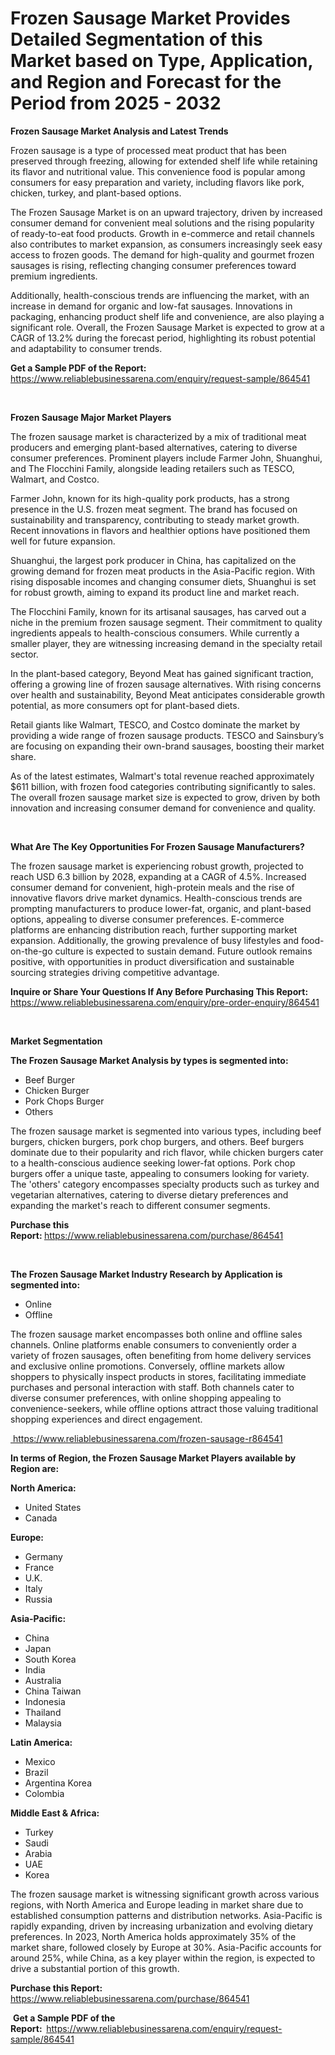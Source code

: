 <p><h1>Frozen Sausage Market Provides Detailed Segmentation of this Market based on Type, Application, and Region and Forecast for the Period from 2025 - 2032</h1></p><p><strong>Frozen Sausage Market Analysis and Latest Trends</strong></p>
<p><p>Frozen sausage is a type of processed meat product that has been preserved through freezing, allowing for extended shelf life while retaining its flavor and nutritional value. This convenience food is popular among consumers for easy preparation and variety, including flavors like pork, chicken, turkey, and plant-based options. </p><p>The Frozen Sausage Market is on an upward trajectory, driven by increased consumer demand for convenient meal solutions and the rising popularity of ready-to-eat food products. Growth in e-commerce and retail channels also contributes to market expansion, as consumers increasingly seek easy access to frozen goods. The demand for high-quality and gourmet frozen sausages is rising, reflecting changing consumer preferences toward premium ingredients.</p><p>Additionally, health-conscious trends are influencing the market, with an increase in demand for organic and low-fat sausages. Innovations in packaging, enhancing product shelf life and convenience, are also playing a significant role. Overall, the Frozen Sausage Market is expected to grow at a CAGR of 13.2% during the forecast period, highlighting its robust potential and adaptability to consumer trends.</p></p>
<p><strong>Get a Sample PDF of the Report:&nbsp;</strong> <a href="https://www.reliablebusinessarena.com/enquiry/request-sample/864541?utm_campaign=3079&utm_medium=2&utm_source=Github&utm_content=ia&utm_term=15042025&utm_id=frozen-sausage">https://www.reliablebusinessarena.com/enquiry/request-sample/864541</a></p>
<p>&nbsp;</p>
<p><strong>Frozen Sausage Major Market Players</strong></p>
<p><p>The frozen sausage market is characterized by a mix of traditional meat producers and emerging plant-based alternatives, catering to diverse consumer preferences. Prominent players include Farmer John, Shuanghui, and The Flocchini Family, alongside leading retailers such as TESCO, Walmart, and Costco.</p><p>Farmer John, known for its high-quality pork products, has a strong presence in the U.S. frozen meat segment. The brand has focused on sustainability and transparency, contributing to steady market growth. Recent innovations in flavors and healthier options have positioned them well for future expansion.</p><p>Shuanghui, the largest pork producer in China, has capitalized on the growing demand for frozen meat products in the Asia-Pacific region. With rising disposable incomes and changing consumer diets, Shuanghui is set for robust growth, aiming to expand its product line and market reach.</p><p>The Flocchini Family, known for its artisanal sausages, has carved out a niche in the premium frozen sausage segment. Their commitment to quality ingredients appeals to health-conscious consumers. While currently a smaller player, they are witnessing increasing demand in the specialty retail sector.</p><p>In the plant-based category, Beyond Meat has gained significant traction, offering a growing line of frozen sausage alternatives. With rising concerns over health and sustainability, Beyond Meat anticipates considerable growth potential, as more consumers opt for plant-based diets.</p><p>Retail giants like Walmart, TESCO, and Costco dominate the market by providing a wide range of frozen sausage products. TESCO and Sainsbury’s are focusing on expanding their own-brand sausages, boosting their market share.</p><p>As of the latest estimates, Walmart's total revenue reached approximately $611 billion, with frozen food categories contributing significantly to sales. The overall frozen sausage market size is expected to grow, driven by both innovation and increasing consumer demand for convenience and quality.</p></p>
<p>&nbsp;</p>
<p><strong>What Are The Key Opportunities For Frozen Sausage Manufacturers?</strong></p>
<p><p>The frozen sausage market is experiencing robust growth, projected to reach USD 6.3 billion by 2028, expanding at a CAGR of 4.5%. Increased consumer demand for convenient, high-protein meals and the rise of innovative flavors drive market dynamics. Health-conscious trends are prompting manufacturers to produce lower-fat, organic, and plant-based options, appealing to diverse consumer preferences. E-commerce platforms are enhancing distribution reach, further supporting market expansion. Additionally, the growing prevalence of busy lifestyles and food-on-the-go culture is expected to sustain demand. Future outlook remains positive, with opportunities in product diversification and sustainable sourcing strategies driving competitive advantage.</p></p>
<p><strong>Inquire or Share Your Questions If Any Before Purchasing This Report:</strong> <a href="https://www.reliablebusinessarena.com/enquiry/pre-order-enquiry/864541?utm_campaign=3079&utm_medium=2&utm_source=Github&utm_content=ia&utm_term=15042025&utm_id=frozen-sausage">https://www.reliablebusinessarena.com/enquiry/pre-order-enquiry/864541</a></p>
<p>&nbsp;</p>
<p><strong>Market Segmentation</strong></p>
<p><strong>The Frozen Sausage Market Analysis by types is segmented into:</strong></p>
<p><ul><li>Beef Burger</li><li>Chicken Burger</li><li>Pork Chops Burger</li><li>Others</li></ul></p>
<p><p>The frozen sausage market is segmented into various types, including beef burgers, chicken burgers, pork chop burgers, and others. Beef burgers dominate due to their popularity and rich flavor, while chicken burgers cater to a health-conscious audience seeking lower-fat options. Pork chop burgers offer a unique taste, appealing to consumers looking for variety. The 'others' category encompasses specialty products such as turkey and vegetarian alternatives, catering to diverse dietary preferences and expanding the market's reach to different consumer segments.</p></p>
<p><strong>Purchase this Report:&nbsp;</strong><a href="https://www.reliablebusinessarena.com/purchase/864541?utm_campaign=3079&utm_medium=2&utm_source=Github&utm_content=ia&utm_term=15042025&utm_id=frozen-sausage">https://www.reliablebusinessarena.com/purchase/864541</a></p>
<p>&nbsp;</p>
<p><strong>The Frozen Sausage Market Industry Research by Application is segmented into:</strong></p>
<p><ul><li>Online</li><li>Offline</li></ul></p>
<p><p>The frozen sausage market encompasses both online and offline sales channels. Online platforms enable consumers to conveniently order a variety of frozen sausages, often benefiting from home delivery services and exclusive online promotions. Conversely, offline markets allow shoppers to physically inspect products in stores, facilitating immediate purchases and personal interaction with staff. Both channels cater to diverse consumer preferences, with online shopping appealing to convenience-seekers, while offline options attract those valuing traditional shopping experiences and direct engagement.</p></p>
<p><a href="https://www.reliablebusinessarena.com/frozen-sausage-r864541?utm_campaign=3079&utm_medium=2&utm_source=Github&utm_content=ia&utm_term=15042025&utm_id=frozen-sausage">&nbsp;https://www.reliablebusinessarena.com/frozen-sausage-r864541</a></p>
<p><strong>In terms of Region, the Frozen Sausage Market Players available by Region are:</strong></p>
<p>
    <p> <strong> North America: </strong>
        <ul>
            <li>United States</li>
            <li>Canada</li>
        </ul>
        </p> 
    <p> <strong> Europe: </strong>
        <ul>
            <li>Germany</li>
            <li>France</li>
            <li>U.K.</li>
            <li>Italy</li>
            <li>Russia</li>
        </ul>
        </p> 
    <p> <strong> Asia-Pacific: </strong>
        <ul>
            <li>China</li>
            <li>Japan</li>
            <li>South Korea</li>
            <li>India</li>
            <li>Australia</li>
            <li>China Taiwan</li>
            <li>Indonesia</li>
            <li>Thailand</li>
            <li>Malaysia</li>
        </ul>
        </p> 
    <p> <strong> Latin America: </strong>
        <ul>
            <li>Mexico</li>
            <li>Brazil</li>
            <li>Argentina Korea</li>
            <li>Colombia</li>
        </ul>
        </p> 
    <p> <strong> Middle East & Africa: </strong>
        <ul>
            <li>Turkey</li>
            <li>Saudi</li>
            <li>Arabia</li>
            <li>UAE</li>
            <li>Korea</li>
        </ul>
    </p>
    </p>
<p><p>The frozen sausage market is witnessing significant growth across various regions, with North America and Europe leading in market share due to established consumption patterns and distribution networks. Asia-Pacific is rapidly expanding, driven by increasing urbanization and evolving dietary preferences. In 2023, North America holds approximately 35% of the market share, followed closely by Europe at 30%. Asia-Pacific accounts for around 25%, while China, as a key player within the region, is expected to drive a substantial portion of this growth.</p></p>
<p><strong>Purchase this Report: </strong><a href="https://www.reliablebusinessarena.com/purchase/864541?utm_campaign=3079&utm_medium=2&utm_source=Github&utm_content=ia&utm_term=15042025&utm_id=frozen-sausage">https://www.reliablebusinessarena.com/purchase/864541</a></p>
<p>&nbsp;<strong>Get a Sample PDF of the Report:&nbsp;&nbsp;</strong><a href="https://www.reliablebusinessarena.com/enquiry/request-sample/864541?utm_campaign=3079&utm_medium=2&utm_source=Github&utm_content=ia&utm_term=15042025&utm_id=frozen-sausage">https://www.reliablebusinessarena.com/enquiry/request-sample/864541</a></p>
<p><strong></strong></p>
<p><p></p><p></p><p></p></p>